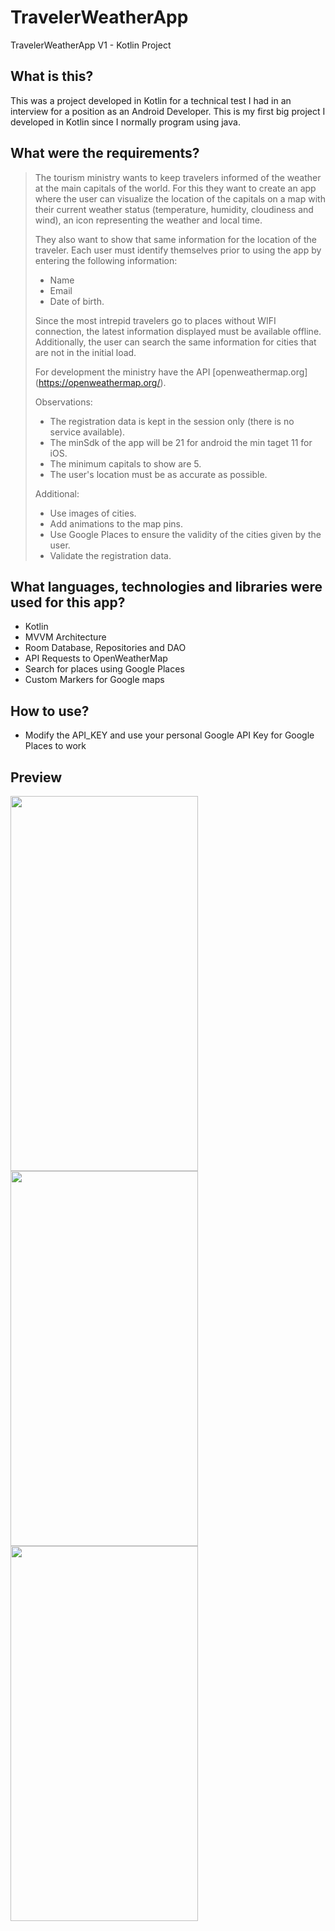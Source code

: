 # TravelerWeatherApp
TravelerWeatherApp V1 - Kotlin Project

## What is this?
This was a project developed in Kotlin for a technical test I had in an interview for a position as an Android Developer. 
This is my first big project I developed in Kotlin since I normally program using java.

## What were the requirements?

>The tourism ministry wants to keep travelers informed of the weather at the main
>capitals of the world. For this they want to create an app where the user can visualize
>the location of the capitals on a map with their current weather status (temperature,
>humidity, cloudiness and wind), an icon representing the weather and local time.
>
>They also want to show that same information for the location of the traveler. Each
>user must identify themselves prior to using the app by entering the following
>information: 
>* Name
>* Email 
>* Date of birth. 
>
>Since the most intrepid travelers go to places without WIFI connection, the latest information displayed must be available
>offline. Additionally, the user can search the same information for cities that are not in the initial load.
>
>For development the ministry have the API
>[openweathermap.org] (https://openweathermap.org/).
>
>Observations:
>* The registration data is kept in the session only (there is no service available).
>* The minSdk of the app will be 21 for android the min taget 11 for iOS.
>* The minimum capitals to show are 5.
>* The user's location must be as accurate as possible.
>
>Additional:
>* Use images of cities.
>* Add animations to the map pins.
>* Use Google Places to ensure the validity of the cities given by the user.
>* Validate the registration data.

## What languages, technologies and libraries were used for this app?
* Kotlin
* MVVM Architecture
* Room Database, Repositories and DAO
* API Requests to OpenWeatherMap
* Search for places using Google Places
* Custom Markers for Google maps

## How to use?
* Modify the API_KEY and use your personal Google API Key for Google Places to work

## Preview
<img src="https://user-images.githubusercontent.com/5034892/161454799-ad83f13c-04dc-4ae4-a269-939ede9657a0.jpeg" width="300" height="600"> <img src="https://user-images.githubusercontent.com/5034892/161454823-e7599f6f-a082-4d02-baec-f3c231697f6c.jpeg" width="300" height="600"> <img src="https://user-images.githubusercontent.com/5034892/161454828-575edbb4-38b3-417c-a5d8-ad084b20059e.jpeg" width="300" height="600">


